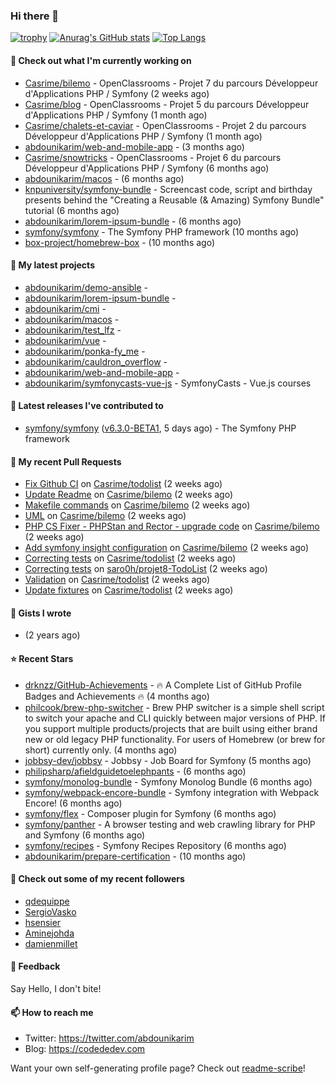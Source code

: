 ### Hi there 👋

[![trophy](https://github-profile-trophy.vercel.app/?username=abdounikarim&theme=onestar&row=1&column=7&no-frame=true&margin-w=13)](https://github.com/ryo-ma/github-profile-trophy)
[![Anurag's GitHub stats](https://github-readme-stats.vercel.app/api?username=abdounikarim&show_icons=true&theme=dark&count_private=true&hide_border=true)](https://github.com/anuraghazra/github-readme-stats)
[![Top Langs](https://github-readme-stats.vercel.app/api/top-langs/?username=abdounikarim&langs_count=8&layout=compact&theme=dark&hide_border=true)](https://github.com/anuraghazra/github-readme-stats)

#### 👷 Check out what I'm currently working on

- [Casrime/bilemo](https://github.com/Casrime/bilemo) - OpenClassrooms - Projet 7 du parcours Développeur d&#39;Applications PHP / Symfony (2 weeks ago)
- [Casrime/blog](https://github.com/Casrime/blog) - OpenClassrooms - Projet 5 du parcours Développeur d&#39;Applications PHP / Symfony (1 month ago)
- [Casrime/chalets-et-caviar](https://github.com/Casrime/chalets-et-caviar) - OpenClassrooms - Projet 2 du parcours Développeur d&#39;Applications PHP / Symfony (1 month ago)
- [abdounikarim/web-and-mobile-app](https://github.com/abdounikarim/web-and-mobile-app) -  (3 months ago)
- [Casrime/snowtricks](https://github.com/Casrime/snowtricks) - OpenClassrooms - Projet 6 du parcours Développeur d&#39;Applications PHP / Symfony (6 months ago)
- [abdounikarim/macos](https://github.com/abdounikarim/macos) -  (6 months ago)
- [knpuniversity/symfony-bundle](https://github.com/knpuniversity/symfony-bundle) - Screencast code, script and birthday presents behind the &#34;Creating a Reusable (&amp; Amazing) Symfony Bundle&#34; tutorial (6 months ago)
- [abdounikarim/lorem-ipsum-bundle](https://github.com/abdounikarim/lorem-ipsum-bundle) -  (6 months ago)
- [symfony/symfony](https://github.com/symfony/symfony) - The Symfony PHP framework (10 months ago)
- [box-project/homebrew-box](https://github.com/box-project/homebrew-box) -  (10 months ago)

#### 🌱 My latest projects

- [abdounikarim/demo-ansible](https://github.com/abdounikarim/demo-ansible) - 
- [abdounikarim/lorem-ipsum-bundle](https://github.com/abdounikarim/lorem-ipsum-bundle) - 
- [abdounikarim/cmi](https://github.com/abdounikarim/cmi) - 
- [abdounikarim/macos](https://github.com/abdounikarim/macos) - 
- [abdounikarim/test_lfz](https://github.com/abdounikarim/test_lfz) - 
- [abdounikarim/vue](https://github.com/abdounikarim/vue) - 
- [abdounikarim/ponka-fy_me](https://github.com/abdounikarim/ponka-fy_me) - 
- [abdounikarim/cauldron_overflow](https://github.com/abdounikarim/cauldron_overflow) - 
- [abdounikarim/web-and-mobile-app](https://github.com/abdounikarim/web-and-mobile-app) - 
- [abdounikarim/symfonycasts-vue-js](https://github.com/abdounikarim/symfonycasts-vue-js) - SymfonyCasts - Vue.js courses

#### 🔭 Latest releases I've contributed to

- [symfony/symfony](https://github.com/symfony/symfony) ([v6.3.0-BETA1](https://github.com/symfony/symfony/releases/tag/v6.3.0-BETA1), 5 days ago) - The Symfony PHP framework

#### 🔨 My recent Pull Requests

- [Fix Github CI](https://github.com/Casrime/todolist/pull/41) on [Casrime/todolist](https://github.com/Casrime/todolist) (2 weeks ago)
- [Update Readme](https://github.com/Casrime/bilemo/pull/62) on [Casrime/bilemo](https://github.com/Casrime/bilemo) (2 weeks ago)
- [Makefile commands](https://github.com/Casrime/bilemo/pull/61) on [Casrime/bilemo](https://github.com/Casrime/bilemo) (2 weeks ago)
- [UML](https://github.com/Casrime/bilemo/pull/59) on [Casrime/bilemo](https://github.com/Casrime/bilemo) (2 weeks ago)
- [PHP CS Fixer - PHPStan and Rector - upgrade code](https://github.com/Casrime/bilemo/pull/57) on [Casrime/bilemo](https://github.com/Casrime/bilemo) (2 weeks ago)
- [Add symfony insight configuration](https://github.com/Casrime/bilemo/pull/55) on [Casrime/bilemo](https://github.com/Casrime/bilemo) (2 weeks ago)
- [Correcting tests](https://github.com/Casrime/todolist/pull/40) on [Casrime/todolist](https://github.com/Casrime/todolist) (2 weeks ago)
- [Correcting tests](https://github.com/saro0h/projet8-TodoList/pull/36) on [saro0h/projet8-TodoList](https://github.com/saro0h/projet8-TodoList) (2 weeks ago)
- [Validation](https://github.com/Casrime/todolist/pull/39) on [Casrime/todolist](https://github.com/Casrime/todolist) (2 weeks ago)
- [Update fixtures](https://github.com/Casrime/todolist/pull/38) on [Casrime/todolist](https://github.com/Casrime/todolist) (2 weeks ago)

#### 📓 Gists I wrote

- [](https://gist.github.com/b237278802559acb0bcf1e2516ba718e) (2 years ago)

#### ⭐ Recent Stars

- [drknzz/GitHub-Achievements](https://github.com/drknzz/GitHub-Achievements) - 🔥 A Complete List of GitHub Profile Badges and Achievements 🔥 (4 months ago)
- [philcook/brew-php-switcher](https://github.com/philcook/brew-php-switcher) - Brew PHP switcher is a simple shell script to switch your apache and CLI quickly between major versions of PHP. If you support multiple products/projects that are built using either brand new or old legacy PHP functionality. For users of Homebrew (or brew for short) currently only. (4 months ago)
- [jobbsy-dev/jobbsy](https://github.com/jobbsy-dev/jobbsy) - Jobbsy - Job Board for Symfony (5 months ago)
- [philipsharp/afieldguidetoelephpants](https://github.com/philipsharp/afieldguidetoelephpants) -  (6 months ago)
- [symfony/monolog-bundle](https://github.com/symfony/monolog-bundle) - Symfony Monolog Bundle (6 months ago)
- [symfony/webpack-encore-bundle](https://github.com/symfony/webpack-encore-bundle) - Symfony integration with Webpack Encore! (6 months ago)
- [symfony/flex](https://github.com/symfony/flex) - Composer plugin for Symfony (6 months ago)
- [symfony/panther](https://github.com/symfony/panther) - A browser testing and web crawling library for PHP and Symfony (6 months ago)
- [symfony/recipes](https://github.com/symfony/recipes) - Symfony Recipes Repository (6 months ago)
- [abdounikarim/prepare-certification](https://github.com/abdounikarim/prepare-certification) -  (10 months ago)

#### 👯 Check out some of my recent followers

- [qdequippe](https://github.com/qdequippe)
- [SergioVasko](https://github.com/SergioVasko)
- [hsensier](https://github.com/hsensier)
- [Aminejohda](https://github.com/Aminejohda)
- [damienmillet](https://github.com/damienmillet)

#### 💬 Feedback

Say Hello, I don't bite!

#### 📫 How to reach me

- Twitter: https://twitter.com/abdounikarim
- Blog: https://codededev.com

Want your own self-generating profile page? Check out [readme-scribe](https://github.com/muesli/readme-scribe)!
